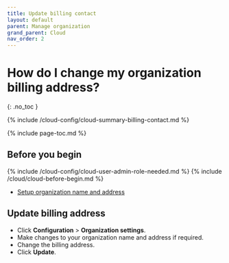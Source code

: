 ```yaml
---
title: Update billing contact
layout: default
parent: Manage organization
grand_parent: Cloud
nav_order: 2
---
```


# How do I change my organization billing address?
{: .no_toc }

{% include /cloud-config/cloud-summary-billing-contact.md %}

{% include page-toc.md %}

## Before you begin

{% include /cloud-config/cloud-user-admin-role-needed.md %}
{% include /cloud/cloud-before-begin.md %}
* [Setup organization name and address](/cloud/cloud-configuration/cloud-org-address)

## Update billing address

* Click **Configuration** > **Organization settings**.
* Make changes to your organization name and address if required.
* Change the billing address.
* Click **Update**.

